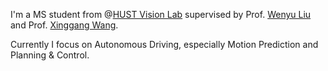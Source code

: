 <!-- <img align="right" src="https://github-readme-stats.vercel.app/api?username=rb93dett&show_icons=true"> -->

I'm a MS student from @[HUST Vision Lab](https://github.com/hustvl) supervised by Prof. [Wenyu Liu](http://eic.hust.edu.cn/professor/liuwenyu/) and Prof. [Xinggang Wang](https://xwcv.github.io/).

Currently I focus on Autonomous Driving, especially Motion Prediction and Planning & Control.
